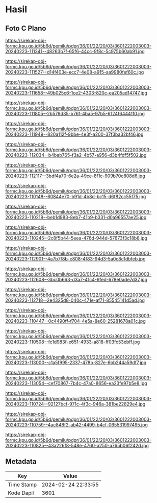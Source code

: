 # Hasil

## Foto C Plano

https://sirekap-obj-formc.kpu.go.id/5b6d/pemilu/pdpr/36/01/22/20/03/3601222003003-20240223-111341--48263b7f-65f6-44cc-9f8c-5c975b60ab91.jpg

https://sirekap-obj-formc.kpu.go.id/5b6d/pemilu/pdpr/36/01/22/20/03/3601222003003-20240223-111527--d14f403e-ecc7-4e08-a915-aa9980fef60c.jpg

https://sirekap-obj-formc.kpu.go.id/5b6d/pemilu/pdpr/36/01/22/20/03/3601222003003-20240223-111658--49b025c6-1ce2-4303-820c-ea205ad14747.jpg

https://sirekap-obj-formc.kpu.go.id/5b6d/pemilu/pdpr/36/01/22/20/03/3601222003003-20240223-111805--2b579d35-b76f-4ba5-97b5-6124f64441f0.jpg

https://sirekap-obj-formc.kpu.go.id/5b6d/pemilu/pdpr/36/01/22/20/03/3601222003003-20240223-111949--820a112f-9bbe-4e3f-a200-37f3ba32bf46.jpg

https://sirekap-obj-formc.kpu.go.id/5b6d/pemilu/pdpr/36/01/22/20/03/3601222003003-20240223-112034--b4bab765-f3a2-4b57-a956-d3b4fdf5f502.jpg

https://sirekap-obj-formc.kpu.go.id/5b6d/pemilu/pdpr/36/01/22/20/03/3601222003003-20240223-112117--3bdf4a70-6e2a-49ce-8f1c-909b70c808d6.jpg

https://sirekap-obj-formc.kpu.go.id/5b6d/pemilu/pdpr/36/01/22/20/03/3601222003003-20240223-110148--60844e70-b91d-4b8d-bc15-d6f82cc55f75.jpg

https://sirekap-obj-formc.kpu.go.id/5b6d/pemilu/pdpr/36/01/22/20/03/3601222003003-20240223-110218--beb1d983-8eb7-41b9-b331-d0a96557ae25.jpg

https://sirekap-obj-formc.kpu.go.id/5b6d/pemilu/pdpr/36/01/22/20/03/3601222003003-20240223-110245--2c8f5b44-5eea-476d-944d-57673f3c18b8.jpg

https://sirekap-obj-formc.kpu.go.id/5b6d/pemilu/pdpr/36/01/22/20/03/3601222003003-20240223-112901--4a7b7f8b-c808-4f83-94d3-5a0c8c1dbfeb.jpg

https://sirekap-obj-formc.kpu.go.id/5b6d/pemilu/pdpr/36/01/22/20/03/3601222003003-20240223-112608--3bc0b663-d3a7-41c4-9fed-678e0ade7d37.jpg

https://sirekap-obj-formc.kpu.go.id/5b6d/pemilu/pdpr/36/01/22/20/03/3601222003003-20240223-112718--2e4325d8-040c-471e-af71-85545141d5ad.jpg

https://sirekap-obj-formc.kpu.go.id/5b6d/pemilu/pdpr/36/01/22/20/03/3601222003003-20240223-110447--0c4490ff-f704-4e5a-8e60-25281678a01c.jpg

https://sirekap-obj-formc.kpu.go.id/5b6d/pemilu/pdpr/36/01/22/20/03/3601222003003-20240223-110508--fc1d983f-e651-4933-a818-ff03fc53ebff.jpg

https://sirekap-obj-formc.kpu.go.id/5b6d/pemilu/pdpr/36/01/22/20/03/3601222003003-20240223-113000--c1a5f995-2337-478b-827e-6bb244a59df7.jpg

https://sirekap-obj-formc.kpu.go.id/5b6d/pemilu/pdpr/36/01/22/20/03/3601222003003-20240223-113054--cef70867-7b4c-47a0-8656-ea23fe97b5e8.jpg

https://sirekap-obj-formc.kpu.go.id/5b6d/pemilu/pdpr/36/01/22/20/03/3601222003003-20240223-110724--92127bcf-971c-4f3c-946a-381be22829e4.jpg

https://sirekap-obj-formc.kpu.go.id/5b6d/pemilu/pdpr/36/01/22/20/03/3601222003003-20240223-110759--4ac848f2-ab42-4499-b4cf-065531997495.jpg

https://sirekap-obj-formc.kpu.go.id/5b6d/pemilu/pdpr/36/01/22/20/03/3601222003003-20240223-110825--43a226f8-548e-4760-a250-a765b06f242d.jpg


## Metadata

| Key        | Value               |
| ---------- | ------------------- |
| Time Stamp | 2024-02-24 22:33:55 |
| Kode Dapil | 3601                |



